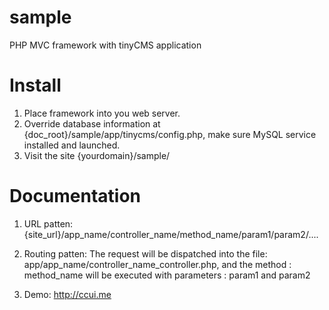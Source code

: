sample
======

PHP MVC framework with tinyCMS application

Install
=======

1. Place framework into you web server.
2. Override database information at {doc_root}/sample/app/tinycms/config.php, make sure MySQL service installed and launched.
3. Visit the site {yourdomain}/sample/

Documentation
=============

1. URL patten:
{site_url}/app_name/controller_name/method_name/param1/param2/....

2. Routing patten:
The request will be dispatched into the file: app/app_name/controller_name_controller.php, and the method : method_name will be executed with parameters : param1 and param2

3. Demo: http://ccui.me





